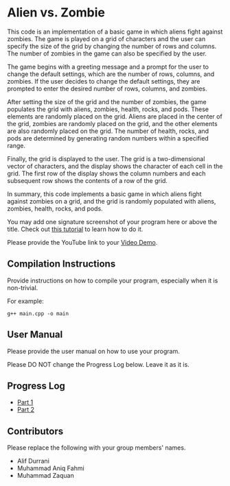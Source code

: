 # Alien vs. Zombie

This code is an implementation of a basic game in which aliens fight against zombies. The game is played on a grid of characters and the user can specify the size of the grid by changing the number of rows and columns. The number of zombies in the game can also be specified by the user.

The game begins with a greeting message and a prompt for the user to change the default settings, which are the number of rows, columns, and zombies. If the user decides to change the default settings, they are prompted to enter the desired number of rows, columns, and zombies.

After setting the size of the grid and the number of zombies, the game populates the grid with aliens, zombies, health, rocks, and pods. These elements are randomly placed on the grid. Aliens are placed in the center of the grid, zombies are randomly placed on the grid, and the other elements are also randomly placed on the grid. The number of health, rocks, and pods are determined by generating random numbers within a specified range.

Finally, the grid is displayed to the user. The grid is a two-dimensional vector of characters, and the display shows the character of each cell in the grid. The first row of the display shows the column numbers and each subsequent row shows the contents of a row of the grid.

In summary, this code implements a basic game in which aliens fight against zombies on a grid, and the grid is randomly populated with aliens, zombies, health, rocks, and pods.

You may add one signature screenshot of your program here or above the title. Check out [this tutorial](https://www.digitalocean.com/community/tutorials/markdown-markdown-images) to learn how to do it.

Please provide the YouTube link to your [Video Demo](https://youtu.be/qdeGaSDdEj0).

## Compilation Instructions

Provide instructions on how to compile your program, especially when it is non-trivial.

For example:

```
g++ main.cpp -o main

```

## User Manual

Please provide the user manual on how to use your program.

Please DO NOT change the Progress Log below. Leave it as it is.

## Progress Log

- [Part 1](PART1.md)
- [Part 2](PART2.md)

## Contributors

Please replace the following with your group members' names. 

- Alif Durrani  
- Muhammad Aniq Fahmi
- Muhammad Zaquan


